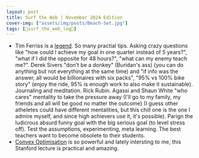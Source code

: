 ```yaml
---
layout: post
title: Surf the Web | November 2024 Edition
cover-img: ["assets/img/posts/Beach-Set.jpg"]
tags: [🌊surf_the_web_log📒]
---
```


* Tim Ferriss is a [legend](https://youtu.be/Kd06uvinqLI). So many practial tips. Asking crazy questions like "how could I achieve my goal in one quarter instead of 5 years?", "what if I did the opposite for 48 hours?", "what can my enemy teach me?". Derek Sivers "don't be a donkey" (Buridan's ass) (you can do anything but not everything at the same time) and "if info was the answer, all would be billionaires with six packs", "95% vs 100% bike story" (enjoy the ride, 95% is enough work to also make it sustainable). Journaling and meditation. Rick Rubin. Agassi and Shaun White "who cares" mentality to take the pressure away (I'll go to my family, my friends and all will be good no matter the outcome) (I guess other atheletes could have different mentalities, but this chill one is the one I admire myself, and since high achievers use it, it's possible). Parign the ludicrous absurd funny  goal with the big serious goal (to level stress off). Test the assumptions, experimenting, meta learning. The best teachers want to become obsolete to their students. 
* [Convex Optimisation](https://youtu.be/kV1ru-Inzl4) is so powerful and lately intersting to me, this Stanford lecture is practical and amazing.
